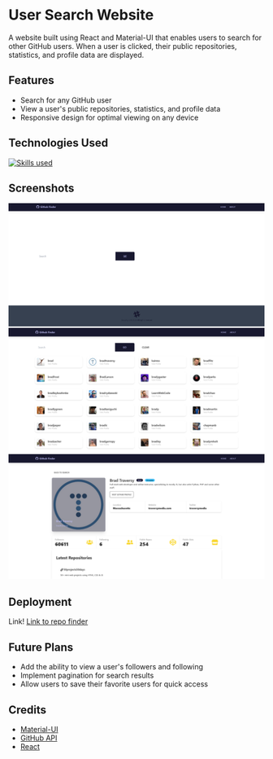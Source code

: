 # User Search Website

A website built using React and Material-UI that enables users to search for other GitHub users. When a user is clicked, their public repositories, statistics, and profile data are displayed.

## Features

- Search for any GitHub user
- View a user's public repositories, statistics, and profile data
- Responsive design for optimal viewing on any device

## Technologies Used

[![Skills used](https://skillicons.dev/icons?i=js,html,css,materialui,react)](https://skillicons.dev)

## Screenshots

![This is the homepage](/ScreenShots/Screenshot%202023-01-07%20at%2015-28-04%20Github%20Finder.png)
![This is the search results page](/ScreenShots/Screenshot%202023-01-07%20at%2015-28-23%20Github%20Finder.png)
![This is the user profile page](/ScreenShots/Screenshot%202023-01-07%20at%2015-30-18%20Github%20Finder.png)

## Deployment

Link! [Link to repo finder](https://bright-custard-4973e6.netlify.app/)

## Future Plans

- Add the ability to view a user's followers and following
- Implement pagination for search results
- Allow users to save their favorite users for quick access

## Credits

- [Material-UI](https://material-ui.com/)
- [GitHub API](https://docs.github.com/en/rest/)
- [React](https://reactjs.org/)
